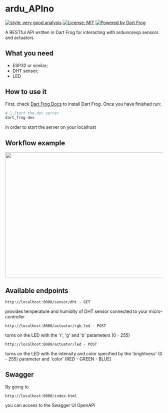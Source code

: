 # ardu_APIno

[![style: very good analysis][very_good_analysis_badge]][very_good_analysis_link]
[![License: MIT][license_badge]][license_link]
[![Powered by Dart Frog](https://img.shields.io/endpoint?url=https://tinyurl.com/dartfrog-badge)](https://dartfrog.vgv.dev)

A RESTful API written in Dart Frog for interacting with arduino/esp sensors and actuators

[license_badge]: https://img.shields.io/badge/license-MIT-blue.svg
[license_link]: https://opensource.org/licenses/MIT
[very_good_analysis_badge]: https://img.shields.io/badge/style-very_good_analysis-B22C89.svg
[very_good_analysis_link]: https://pub.dev/packages/very_good_analysis

## What you need
- ESP32 or similar;
- DHT sensor;
- LED

## How to use it
First, check [Dart Frog Docs](https://dartfrog.vgv.dev/docs/overview) to install Dart Frog.
Once you have finished run:
```bash
# 🏁 Start the dev server
dart_frog dev
```
in order to start the server on your localhost

## Workflow example
<p align="center">
  <img src="https://github.com/user-attachments/assets/140c04b8-1026-4b70-ad9d-ae2b1f79d46a" width="700" height="400">
</p>

## Available endpoints
 ```
http://localhost:8080/sensor/dht - GET
```
provides temperature and humidity of DHT sensor connected to your micro-controller


```
http://localhost:8080/actuator/rgb_led - POST
```
turns on the LED with the 'r', 'g' and 'b' parameters (0 - 255)

```
http://localhost:8080/actuator/led - POST
```
turns on the LED with the intensity and color specified by the 'brightness' (0 - 255) parameter and 'color' (RED - GREEN - BLUE)


## Swagger
By going to 
```
http://localhost:8080/index.html
```
you can access to the Swagger UI OpenAPI 
